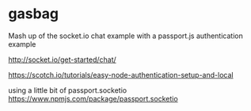 # gasbag
Mash up of the socket.io chat example with a passport.js authentication example

http://socket.io/get-started/chat/

https://scotch.io/tutorials/easy-node-authentication-setup-and-local

using a little bit of passport.socketio https://www.npmjs.com/package/passport.socketio 

